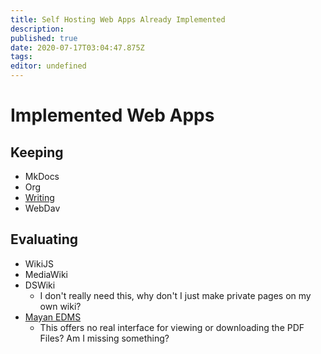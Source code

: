 ```yaml
---
title: Self Hosting Web Apps Already Implemented
description: 
published: true
date: 2020-07-17T03:04:47.875Z
tags: 
editor: undefined
---
```


# Implemented Web Apps
## Keeping
+ MkDocs
+ Org
+ [Writing](http://ryansnotes.org/writing/)
+ WebDav
## Evaluating
+ WikiJS
+ MediaWiki
+ DSWiki
  + I don't really need this, why don't I just make private pages on my own wiki?
+ [Mayan EDMS](http://192.168.0.190:480/#/home/)
  + This offers no real interface for viewing or downloading the PDF Files? Am I missing something?
